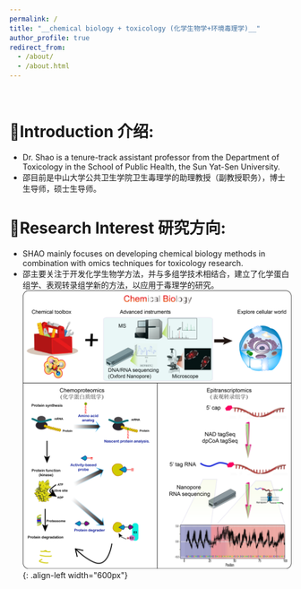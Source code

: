 ```yaml
---
permalink: /
title: "__chemical biology + toxicology (化学生物学+环境毒理学)__"
author_profile: true
redirect_from: 
  - /about/
  - /about.html
---
```

<br />
          
# __🥇Introduction 介绍:__   
* Dr. Shao is a tenure-track assistant professor from the Department of Toxicology in the School of Public Health, the Sun Yat-Sen University.  
* 邵目前是中山大学公共卫生学院卫生毒理学的助理教授（副教授职务），博士生导师，硕士生导师。     

# __🥈Research Interest 研究方向:__   
* SHAO mainly focuses on developing chemical biology methods in combination with omics techniques for toxicology research.  
* 邵主要关注于开发化学生物学方法，并与多组学技术相结合，建立了化学蛋白组学、表观转录组学新的方法，以应用于毒理学的研究。      
![chemical biology](/images/ChemBio.png){: .align-left width="600px"}  

